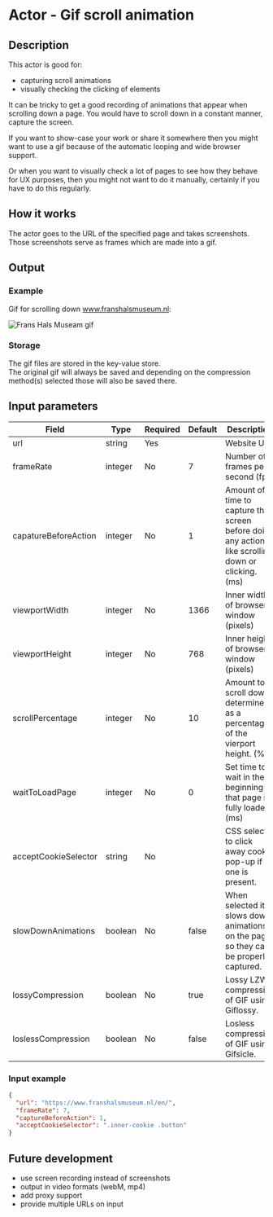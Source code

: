 # Actor - Gif scroll animation

## Description
This actor is good for:  
* capturing scroll animations     
* visually checking the clicking of elements  

It can be tricky to get a good recording of animations that appear when scrolling down a page. You would have to scroll down in a constant manner, capture the screen.

If you want to show-case your work or share it somewhere then you might want to use a gif because of the automatic looping and wide browser support.

Or when you want to visually check a lot of pages to see how they behave for UX purposes, then you might not want to do it manually, certainly if you have to do this regularly.

## How it works
The actor goes to the URL of the specified page and takes screenshots. Those screenshots serve as frames which are made into a gif.

## Output
### Example
Gif for scrolling down www.franshalsmuseum.nl:  

![Frans Hals Museam gif](./src/gif-examples/www.franshalsmuseum.nl-scroll_lossless-comp.gif)

### Storage
The gif files are stored in the key-value store.  
The original gif will always be saved and depending on the compression method(s) selected those will also be saved there.

## Input parameters
| Field    | Type   | Required | Default | Description |
| -------- | ------ | -------- | ------- | ----------- |
| url      | string | Yes      |         | Website URL |
| frameRate | integer | No | 7 | Number of frames per second (fps) |
| capatureBeforeAction | integer | No | 1 | Amount of time to capture the screen before doing any action like scrolling down or clicking. (ms) |  
| viewportWidth | integer | No | 1366 | Inner width of browser window (pixels) |  
| viewportHeight | integer | No | 768 | Inner height of browser window (pixels) |
| scrollPercentage | integer | No | 10 | Amount to scroll down determined as a percentage of the vierport height. (%) |
| waitToLoadPage | integer | No | 0 | Set time to wait in the beginning so that page is fully loaded. (ms) |  
| acceptCookieSelector | string | No | | CSS selector to click away cookie pop-up if one is present. |
| slowDownAnimations | boolean | No | false |When selected it slows down animations on the page so they can be properly captured. |
| lossyCompression | boolean | No | true |Lossy LZW compression of GIF using Giflossy. |
| loslessCompression | boolean | No | false | Losless compression of GIF using Gifsicle. |

### Input example
```json
{
  "url": "https://www.franshalsmuseum.nl/en/",
  "frameRate": 7,
  "captureBeforeAction": 1,
  "acceptCookieSelector": ".inner-cookie .button"
}
```

## Future development
* use screen recording instead of screenshots
* output in video formats (webM, mp4)
* add proxy support
* provide multiple URLs on input